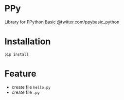 # PPy
Library for PPython Basic @twitter.com/ppybasic_python

# Installation
```
pip install 
```

# Feature
- create file `hello.py`
- create file `.py`